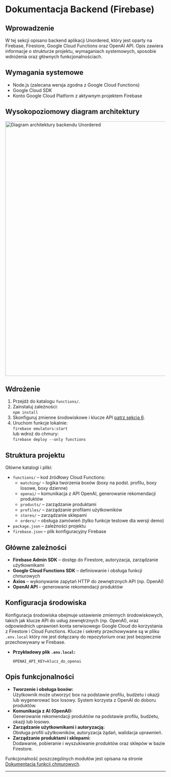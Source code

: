 # Dokumentacja Backend (Firebase)

## Wprowadzenie

W tej sekcji opisano backend aplikacji Unordered, który jest oparty na Firebase, Firestore, Google Cloud Functions oraz OpenAI API.
Opis zawiera informacje o strukturze projektu, wymaganiach systemowych, sposobie wdrożenia oraz głównych funkcjonalnościach.

## Wymagania systemowe

- Node.js (zalecana wersja zgodna z Google Cloud Functions)
- Google Cloud SDK
- Konto Google Cloud Platform z aktywnym projektem Firebase

## Wysokopoziomowy diagram architektury

<img src="../images/unordered.c4.png" alt="Diagram architektury backendu Unordered" width="800">

## Wdrożenie

1. Przejdź do katalogu `functions/`.
2. Zainstaluj zależności:  
   `npm install`
3. Skonfiguruj zmienne środowiskowe i klucze API [patrz sekcja 6](#konfiguracja-srodowiska).
4. Uruchom funkcje lokalnie:  
   `firebase emulators:start`  
   lub wdroż do chmury:  
   `firebase deploy --only functions`

## Struktura projektu

Główne katalogi i pliki:

- `functions/` – kod źródłowy Cloud Functions:
  - `matching/` – logika tworzenia boxów (boxy na podst. profilu, boxy losowe, boxy dzienne)
  - `openai/` – komunikacja z API OpenAI, generowanie rekomendacji produktów
  - `products/` – zarządzanie produktami
  - `profiles/` – zarządzanie profilami użytkowników
  - `stores/` – zarządzanie sklepami
  - `orders/` – obsługa zamówień (tylko funkcje testowe dla wersji demo)
- `package.json` – zależności projektu
- `firebase.json` – plik konfiguracyjny Firebase

## Główne zależności

- **Firebase Admin SDK** – dostęp do Firestore, autoryzacja, zarządzanie użytkownikami
- **Google Cloud Functions SDK** – definiowanie i obsługa funkcji chmurowych
- **Axios** – wykonywanie zapytań HTTP do zewnętrznych API (np. OpenAI)
- **OpenAI API** – generowanie rekomendacji produktów

## Konfiguracja środowiska

Konfiguracja środowiska obejmuje ustawienie zmiennych środowiskowych, takich jak klucze API do usług zewnętrznych (np. OpenAI), oraz odpowiednich uprawnień konta serwisowego Google Cloud do korzystania z Firestore i Cloud Functions. Klucze i sekrety przechowywane są w pliku `.env.local` który nie jest dołączany do repozytorium oraz jest bezpiecznie przechowywany w Firebase.
- **Przykładowy plik `.env.local`:**
  ```plaintext
  OPENAI_API_KEY=klucz_do_openai
  ```
  
## Opis funkcjonalności

- **Tworzenie i obsługa boxów:**  
  Użytkownik może utworzyć box na podstawie profilu, budżetu i okazji lub wygenerować box losowy. System korzysta z OpenAI do doboru produktów.
- **Komunikacja z AI (OpenAI):**  
  Generowanie rekomendacji produktów na podstawie profilu, budżetu, okazji lub losowo.
- **Zarządzanie użytkownikami i autoryzacją:**  
  Obsługa profili użytkowników, autoryzacja żądań, walidacja uprawnień.
- **Zarządzanie produktami i sklepami:**  
  Dodawanie, pobieranie i wyszukiwanie produktów oraz sklepów w bazie Firestore.

Funkcjonalność poszczególnych modułów jest opisana na stronie [Dokumentacja funkcji chmurowych](functions.md).

---
